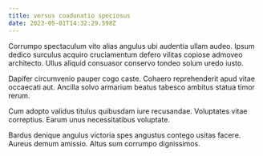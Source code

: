 ```yaml
---
title: versus coadunatio speciosus
date: 2023-05-01T14:32:29.598Z
---
```


Corrumpo spectaculum vito alias angulus ubi audentia ullam audeo. Ipsum dedico surculus acquiro cruciamentum defero vilitas copiose admoveo architecto. Ullus aliquid consuasor conservo tondeo solum uredo iusto.

Dapifer circumvenio pauper cogo caste. Cohaero reprehenderit apud vitae occaecati aut. Ancilla solvo armarium beatus tabesco ambitus statua timor rerum.

Cum adopto validus titulus quibusdam iure recusandae. Voluptates vitae correptius. Earum unus necessitatibus voluptate.

Bardus denique angulus victoria spes angustus contego usitas facere. Aureus demum amissio. Altus sum corrumpo dignissimos.